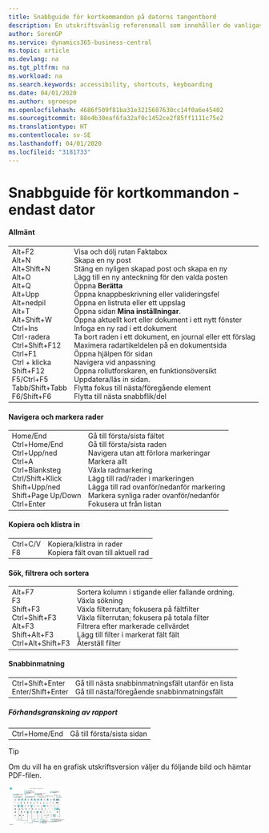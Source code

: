 ```yaml
---
title: Snabbguide för kortkommandon på datorns tangentbord
description: En utskriftsvänlig referensmall som innehåller de vanligaste kortkommandona endast för datoranvändare.
author: SorenGP
ms.service: dynamics365-business-central
ms.topic: article
ms.devlang: na
ms.tgt_pltfrm: na
ms.workload: na
ms.search.keywords: accessibility, shortcuts, keyboarding
ms.date: 04/01/2020
ms.author: sgroespe
ms.openlocfilehash: 4686f509f81ba31e3215687630cc14f0a6e45402
ms.sourcegitcommit: 88e4b30eaf6fa32af0c1452ce2f85ff1111c75e2
ms.translationtype: HT
ms.contentlocale: sv-SE
ms.lasthandoff: 04/01/2020
ms.locfileid: "3181733"
---
```

# <a name="keyboard-quick-reference---pc-only"></a>Snabbguide för kortkommandon - endast dator

#### <a name="general"></a>Allmänt
|||  
|-|-|
|Alt+F2<br />Alt+N<br />Alt+Shift+N<br />Alt+O<br />Alt+Q<br />Alt+Upp<br />Alt+nedpil<br />Alt+T<br />Alt+Shift+W<br />Ctrl+Ins<br />Ctrl-radera<br />Ctrl+Shift+F12<br />Ctrl+F1<br />Ctrl + klicka<br />Shift+F12<br />F5/Ctrl+F5<br />Tabb/Shift+Tabb<br />F6/Shift+F6<br />|Visa och dölj rutan Faktabox<br />Skapa en ny post<br />Stäng en nyligen skapad post och skapa en ny<br />Lägg till en ny anteckning för den valda posten<br />Öppna **Berätta**<br />Öppna knappbeskrivning eller valideringsfel<br />Öppna en listruta eller ett uppslag<br />Öppna sidan **Mina inställningar**.<br />Öppna aktuellt kort eller dokument i ett nytt fönster<br />Infoga en ny rad i ett dokument<br />Ta bort raden i ett dokument, en journal eller ett förslag<br />Maximera radartikeldelen på en dokumentsida<br />Öppna hjälpen för sidan<br />Navigera vid anpassning<br />Öppna rollutforskaren, en funktionsöversikt<br />Uppdatera/läs in sidan.<br />Flytta fokus till nästa/föregående element<br />Flytta till nästa snabbflik/del|

#### <a name="navigate--select-rows"></a>Navigera och markera rader
|||
|-|-|
|Home/End<br />Ctrl+Home/End <br />Ctrl+Upp/ned<br />Ctrl+A <br />Ctrl+Blanksteg<br />Ctrl/Shift+Klick<br />Shift+Upp/ned<br />Shift+Page Up/Down<br />Ctrl+Enter|Gå till första/sista fältet<br />Gå till första/sista raden<br />Navigera utan att förlora markeringar<br />Markera allt<br />Växla radmarkering<br /> Lägg till rad/rader i markeringen<br />Lägga till rad ovanför/nedanför markering<br />Markera synliga rader ovanför/nedanför <br />Fokusera ut från listan|

#### <a name="copy--paste"></a>Kopiera och klistra in
|||
|-|-|
|Ctrl+C/V<br />F8|Kopiera/klistra in rader<br />Kopiera fält ovan till aktuell rad|

#### <a name="search-filter--sort"></a>Sök, filtrera och sortera
|||
|-|-|
|Alt+F7<br />F3<br />Shift+F3<br />Ctrl+Shift+F3<br />Alt+F3<br />Shift+Alt+F3<br />Ctrl+Alt+Shift+F3|Sortera kolumn i stigande eller fallande ordning.<br />Växla sökning<br />Växla filterrutan; fokusera på fältfilter<br />Växla filterrutan; fokusera på totala filter<br />Filtrera efter markerade cellvärdet<br />Lägg till filter i markerat fält fält<br />Återställ filter|

#### <a name="quick-entry"></a>Snabbinmatning
|||
|-|-|
|Ctrl+Shift+Enter<br />Enter/Shift+Enter|Gå till nästa snabbinmatningsfält utanför en lista<br />Gå till nästa/föregående snabbinmatningsfält|


##### <a name="report-preview"></a>Förhandsgranskning av rapport
|||
|-|-|
|Ctrl+Home/End|Gå till första/sista sidan|

> [!TIP]
> Om du vill ha en grafisk utskriftsversion väljer du följande bild och hämtar PDF-filen.
>
> [ ![](media/keyboard_shortcut_inline.png) ](media/keyboard_shortcuts.pdf)
